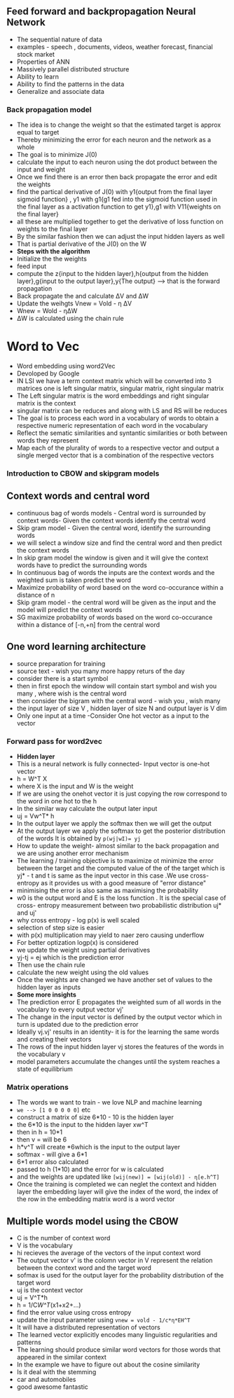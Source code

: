 ## Feed forward and backpropagation Neural Network
- The sequential nature of data
- examples - speech , documents, videos, weather forecast, financial stock market
- Properties of ANN
- Massively parallel distributed structure
- Ability to learn 
- Ability to find the patterns in the data
- Generalize and associate data

### Back propagation model 
- The idea is to change the weight so that the estimated target  is  approx equal to target
- Thereby minimizing the error for each neuron and the network as a whole
- The goal is to minimize J(0)
- calculate the input to each neuron using the dot product between the input and weight
- Once we find there is an error then back propagate the error and edit the weights
-  find the partical derivative of J(0) with y1{output from the final layer sigmoid function} , y1 with g1{g1 fed into the sigmoid function used in the final layer as a activation function to get y1},g1 with V11{weights on the final layer}
- all these are multiplied together to get the derivative of loss function on   weights to the final layer
- By the similar fashion then we can adjust the input hidden layers as well
- That is partial derivative of the J(0) on the W 
- **Steps with the algorithm**
- Initialize the the weights
- feed input 
- compute the z{input to the hidden layer},h{output from the hidden layer},g{input to the output layer},y{The output} --> that is the forward propagation
- Back propagate the and calculate  ΔV and ΔW
- Update the weihgts Vnew = Vold - η ΔV
- Wnew = Wold - ηΔW
- ΔW is calculated using the chain rule 

# Word to Vec
- Word embedding using word2Vec
- Devoloped by Google 
- IN LSI we have a term context matrix which will be converted into 3 matrices one is left singular matrix, singular matrix, right singular matrix
- The Left singular matrix is the word embeddings and right singular matrix is the context
- singular matrix can be reduces and along with LS and RS will be reduces 
- The goal is to process each word in a vocabulary of words to obtain a respective numeric representation of each word in the vocabulary
- Reflect the sematic similarities and syntantic similarities or both between words they represent 
- Map each of the plurality of words to a respective vector and output a single merged vector that is a combination of the respective vectors

### Introduction to CBOW and skipgram models
## Context words and central word
- continuous bag of words models - Central word is surrounded by context words- Given the context words identify the central word
- Skip gram model - Given the central word, identify the surrounding words
- we will select a window size and find the central word and then predict the context words
- In skip gram model the window is given and it will give the context words have to predict the surrounding words
- In continuous bag of words the inputs are the context words and the weighted sum is taken predict the word
- Maximize probability of word based on the word co-occurance within a distance of n
- Skip gram model - the central word will be given as the input and the model will predict the context words
- SG maximize probability of words based on the word co-occurance within a distance of [-n,+n] from the central word

## One word learning architecture
- source preparation for training
- source text - wish you many more happy  returs of the day
- consider there is a start symbol
- then in first epoch the window will contain start symbol and wish you many , where wish is the central word
- then consider the bigram with the central word - wish you , wish many
- the input layer of size V , hidden layer of size N and output layer is V dim
- Only one input at a time
-Consider One hot vector as a input to the vector
### Forward pass for word2vec
- **Hidden layer**
- This is a neural network is fully connected- Input vector is one-hot vector
-  h = W^T X
- where X is the input and W is the weight
- If we are using the onehot vector it is just copying the row correspond to the word in one hot to the h
- In the similar way calculate the output later input
- uj = Vw^T* h
- In the output layer we apply the softmax then we will get the output
- At the output layer we apply the softmax to get the posterior distribution of the words It is obtained by `p(wj|wI)= yj`
- How to update the weight- almost similar to the back propagation and we are using another error mechanism
- The learning / training objective is to maximize ot minimize the error between the target and the computed value of the of the target which is yj* - t and t is same as the input vector in this case .We use cross-entropy as it provides us with a good measure of "error distance"
- minimising the error is also same as maximising the probability
- w0 is the output word and E is the loss function . It is the special case of cross- entropy measurement between two probabilistic distribution uj* and uj'
- why cross entropy - log p(x) is well scaled
- selection of step size is easier
- with p(x) multiplication may yield to naer zero causing underflow
- For better optization logp(x) is considered
- we update the weight using partial derivatives
- yj-tj = ej which is the prediction error
- Then use the chain rule 
- calculate the   new weight using the old values
- Once the weights are changed we have another set of values to the hidden layer as inputs
- **Some more insights**
- The prediction error E propagates the weighted sum of all words in the vocabulary to every output vector vj'
- The change in the input vector is defined by the output vector which in turn is updated due to the prediction error
- Ideally vj.vj' results in an identity- it is for the learning the same words and creating their vectors
- The rows of the input hidden layer vj stores the features of the words in the vocabulary v
- model parameters accumulate the changes until the system reaches a state of equilibrium
### Matrix operations
- The words we want to train - we love NLP and machine learning
-  `we --> [1 0 0 0 0 0]` etc
- construct a matrix of size 6*10 - 10 is the hidden layer
- the 6*10 is the input to the hidden layer xw^T
- then in h = 10*1
- then v = will be 6
- h*v^T will create *6which is the input to the output layer
- softmax - will give a 6*1 
 - 6*1 error also calculated
 - passed to h (1*10) and the error for w is calculated
 - and the weights are updated like `[wij(new)] = [wij(old)] - η[e.h^T]`
 - Once the training is completed we can neglet the context and hidden layer the embedding layer will give the index of the word, the index of the row in the embedding matrix word  is a word vector
 ## Multiple words model using the CBOW
 - C is the number of context word
 - V is the vocabulary
 - hi recieves the average of the vectors of the input context word
 - The output vector v' is the colomn vector in V represent the relation between the context word and the target word
 - sofmax is used for the output layer for the probability distribution of the target word
 - uj is the context vector
 - uj = V^T*h
 - h = 1/C*W^T*(x1+x2+...)
 - find the error value using cross entropy
 - update the input parameter using `vnew = vold - 1/c*η*EH^T`
 - It will have a distributed representation of vectors 
 - The learned vector explicitly encodes many linguistic regularities and patterns
 - The learning should produce similar word vectors for those words that appeared in the similar context
 - In the example we have to figure out about the cosine similarity 
 - Is it deal with the stemming
 - car and automobiles
 - good awesome fantastic
 

